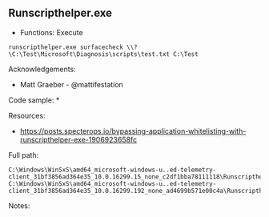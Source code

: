 ## Runscripthelper.exe

* Functions: Execute

```
runscripthelper.exe surfacecheck \\?\C:\Test\Microsoft\Diagnosis\scripts\test.txt C:\Test
```

Acknowledgements:
* Matt Graeber - @mattifestation
   
Code sample:
*

Resources:
* https://posts.specterops.io/bypassing-application-whitelisting-with-runscripthelper-exe-1906923658fc

Full path:
```
C:\Windows\WinSxS\amd64_microsoft-windows-u..ed-telemetry-client_31bf3856ad364e35_10.0.16299.15_none_c2df1bba78111118\Runscripthelper.exe    
C:\Windows\WinSxS\amd64_microsoft-windows-u..ed-telemetry-client_31bf3856ad364e35_10.0.16299.192_none_ad4699b571e00c4a\Runscripthelper.exe     
```

Notes:



 

   